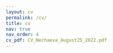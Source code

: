 ```yaml
---
layout: cv
permalink: /cv/
title: cv
nav: true
nav_order: 4
cv_pdf: CV_Nechaeva_August25_2022.pdf
---
```

